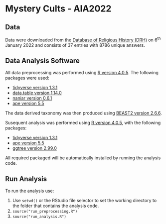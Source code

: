 # Mystery Cults - AIA2022

## Data 

Data were downloaded from the [Database of Religious History (DRH)](https://religiondatabase.org/landing/) on 6<sup>th</sup> January 2022 and consists of 37 entries with 8786 unique answers. 

## Data Analysis Software

All data preprocessing was performed using [R version 4.0.5](https://cran.r-project.org/index.html). The following packages were used:
  - [tidyverse version 1.3.1](https://cran.r-project.org/web/packages/tidyverse/index.html)
  - [data.table version 1.14.0](https://cran.r-project.org/web/packages/data.table/index.html)
  - [naniar version 0.6.1](https://cran.r-project.org/web/packages/naniar/index.html)
  - [ape version 5.5](https://cran.r-project.org/web/packages/ape/index.html)

The data derived taxonomy was then produced using [BEAST2 version 2.6.6](https://www.beast2.org/). 

Susequent analysis was performed using [R version 4.0.5](https://cran.r-project.org/index.html), with the following packages:
  - [tidyverse version 1.3.1](https://cran.r-project.org/web/packages/tidyverse/index.html)
  - [ape version 5.5](https://cran.r-project.org/web/packages/ape/index.html)
  - [ggtree version 2.99.0](https://bioconductor.org/packages/release/bioc/html/ggtree.html)

All required packaged will be automatically installed by running the analysis code. 

## Run Analysis 

To run the analysis use: 
1. Use ```setwd()``` or the RStudio file selector to set the working directory to the folder that contains the analysis code.
2. ```source("run_preprocessing.R")```
3. ```source("run_analysis.R")```
